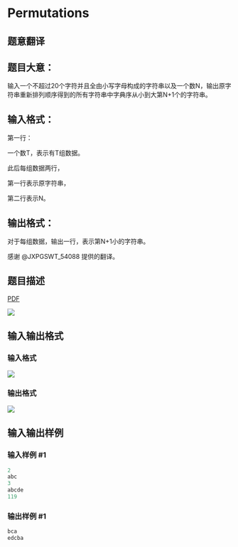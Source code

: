 # Permutations

## 题意翻译

## 题目大意：

输入一个不超过20个字符并且全由小写字母构成的字符串以及一个数N，输出原字符串重新排列顺序得到的所有字符串中字典序从小到大第N+1个的字符串。

## 输入格式：

第一行：

一个数T，表示有T组数据。

此后每组数据两行，

第一行表示原字符串，

第二行表示N。

## 输出格式：

对于每组数据，输出一行，表示第N+1小的字符串。

感谢 @JXPGSWT_54088 提供的翻译。

## 题目描述

[problemUrl]: https://uva.onlinejudge.org/index.php?option=com_onlinejudge&Itemid=8&category=11&page=show_problem&problem=882

[PDF](https://uva.onlinejudge.org/external/9/p941.pdf)

![](https://cdn.luogu.com.cn/upload/vjudge_pic/UVA941/f7ded4bf689f59e9b4827ec1b43569c3d8164836.png)

## 输入输出格式

### 输入格式

![](https://cdn.luogu.com.cn/upload/vjudge_pic/UVA941/e169b27201c1066db0ca4ec64bf0e9f2dc43e21f.png)

### 输出格式

![](https://cdn.luogu.com.cn/upload/vjudge_pic/UVA941/4cdc09a43bc36514ab4d6d938969a6a5a76ba867.png)

## 输入输出样例

### 输入样例 #1

```cpp
2
abc
3
abcde
119
```


### 输出样例 #1

```cpp
bca
edcba
```


